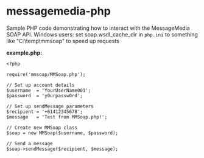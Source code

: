 messagemedia-php
================

Sample PHP code demonstrating how to interact with the MessageMedia SOAP API.
Windows users: set soap.wsdl_cache_dir in `php.ini` to something like "C:\temp\mmsoap" to speed up requests

**example.php:**

    <?php
    
    require('mmsoap/MMSoap.php');
    
    // Set up account details
    $username  = 'YourUserName001';
    $password  = 'y0urpassw0rd';
    
    // Set up sendMessage parameters
    $recipient = '+61412345678';
    $message   = 'Test from MMSoap.php!';
    
    // Create new MMSoap class
    $soap = new MMSoap($username, $password);
    
    // Send a message
    $soap->sendMessage($recipient, $message);

